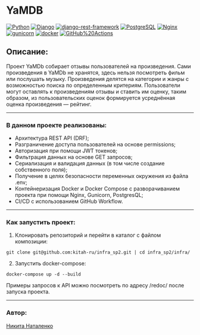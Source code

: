 # **YaMDB**
[![Python](https://img.shields.io/badge/Python-3.7.9-lightgreen?logo=Python)](https://www.python.org/)
[![Django](https://img.shields.io/badge/Django-2.2.19-lightgreen?logo=Django)](https://www.djangoproject.com/)
[![django-rest-framework](https://img.shields.io/badge/DRF-3.12.4-lightgreen?logo=DRF)](https://www.django-rest-framework.org/)
[![PostgreSQL](https://img.shields.io/badge/-PostgreSQL-464646?style=flat-square&logo=PostgreSQL)](https://www.postgresql.org/)
[![Nginx](https://img.shields.io/badge/-NGINX-464646?style=flat-square&logo=NGINX)](https://nginx.org/ru/)
[![gunicorn](https://img.shields.io/badge/-gunicorn-464646?style=flat-square&logo=gunicorn)](https://gunicorn.org/)
[![docker](https://img.shields.io/badge/-Docker-464646?style=flat-square&logo=docker)](https://www.docker.com/)
[![GitHub%20Actions](https://img.shields.io/badge/-GitHub%20Actions-464646?style=flat-square&logo=GitHub%20actions)](https://github.com/features/actions)

## **Описание:**
Проект YaMDb собирает отзывы пользователей на произведения. Сами произведения в YaMDb не хранятся, здесь нельзя посмотреть фильм или послушать музыку. Произведения делятся на категории и жанры с возможностью поиска по определенным критериям. Пользователи могут оставлять к произведениям отзывы и ставить им оценку, таким образом, из пользовательских оценок формируется усреднённая оценка произведения — рейтинг.

---

### В данном проекте реализованы:
- Архитектура REST API (DRF);
- Разграничение доступа пользователей на основе permissions;
- Авторизация при помощи JWT токенов;
- Фильтрация данных на основе GET запросов;
- Сериализация и валидация данных (в том числе создание собственного поля);
- Получение в целях безопасности переменных окружения из файла .env;
- Контейнеризация Docker и Docker Compose с разворачиванием проекта при помощи Nginx, Gunicorn, PostgresQL;
- CI/CD с использованием GitHub Workflow.

---

### Как запустить проект:
1. Клонировать репозиторий и перейти в каталог с файлом композиции:
```
git clone git@github.com:kitah-ru/infra_sp2.git | cd infra_sp2/infra/
```

2. Запустить docker-compose:
```
docker-compose up -d --build
```

Примеры запросов к API можно посмотреть по адресу /redoc/ после запуска проекта.

---

### **Автор:**
[Никита Наталенко](https://github.com/kitahkitah/)

















